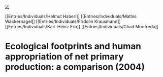 [🇿](zotero://select/library/items/VEYDGUHQ)

[[Entries/Individuals/Helmut Haberl]] [[Entries/Individuals/Mathis Wackernagel]] [[Entries/Individuals/Fridolin Krausmann]] [[Entries/Individuals/Karl-Heinz Erb]] [[Entries/Individuals/Chad Monfreda]] 
# Ecological footprints and human appropriation of net primary production: a comparison (2004)

